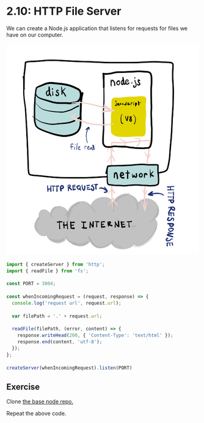 # 2.10: HTTP File Server

We can create a Node.js application that listens for requests for files we have on our computer.

![](../.gitbook/assets/file-server-node.jpg)

```javascript
import { createServer } from 'http';
import { readFile } from 'fs';

const PORT = 3004;

const whenIncomingRequest = (request, response) => {
  console.log('request url', request.url);

  var filePath = '.' + request.url;

  readFile(filePath, (error, content) => {
    response.writeHead(200, { 'Content-Type': 'text/html' });
    response.end(content, 'utf-8');
  });
};

createServer(whenIncomingRequest).listen(PORT)
```

## Exercise

Clone [the base node repo.](https://github.com/rocketacademy/base-node-swe1)

Repeat the above code.

